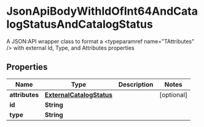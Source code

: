 

# JsonApiBodyWithIdOfInt64AndCatalogStatusAndCatalogStatus

A JSON:API wrapper class to format a <typeparamref name=\"TAttributes\" /> with external Id, Type, and  Attributes properties

## Properties

| Name | Type | Description | Notes |
|------------ | ------------- | ------------- | -------------|
|**attributes** | [**ExternalCatalogStatus**](ExternalCatalogStatus.md) |  |  [optional] |
|**id** | **String** |  |  |
|**type** | **String** |  |  |



